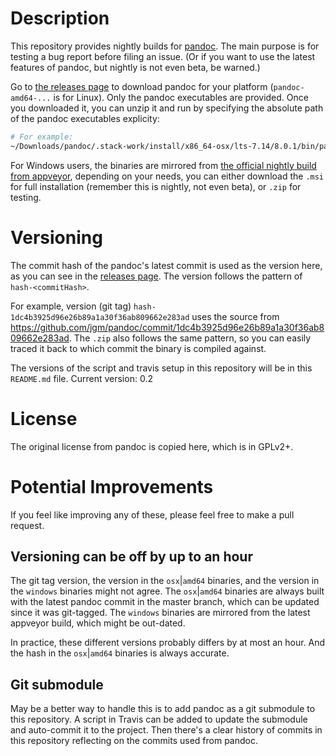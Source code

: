 # Description

This repository provides nightly builds for [pandoc](https://github.com/jgm/pandoc/releases). The main purpose is for testing a bug report before filing an issue.
(Or if you want to use the latest features of pandoc, but nightly is not even beta, be warned.)

Go to [the releases page](https://github.com/pandoc-extras/pandoc-nightly/releases/latest) to download pandoc for your platform (`pandoc-amd64-...` is for Linux).
Only the pandoc executables are provided. Once you downloaded it, you can unzip it and run by specifying the absolute path of the pandoc executables explicity:

```bash
# For example:
~/Downloads/pandoc/.stack-work/install/x86_64-osx/lts-7.14/8.0.1/bin/pandoc ... # your usual pandoc options here
```

For Windows users, the binaries are mirrored from [the official nightly build from appveyor](https://ci.appveyor.com/project/jgm/pandoc/build/artifacts), depending on your needs, you can either download the `.msi` for full installation (remember this is nightly, not even beta), or `.zip` for testing.

# Versioning

The commit hash of the pandoc's latest commit is used as the version here, as you can see in the [releases page](https://github.com/pandoc-extras/pandoc-portable/releases). The version follows the pattern of `hash-<commitHash>`.

For example, version (git tag) `hash-1dc4b3925d96e26b89a1a30f36ab809662e283ad` uses the source from <https://github.com/jgm/pandoc/commit/1dc4b3925d96e26b89a1a30f36ab809662e283ad>. The `.zip` also follows the same pattern, so you can easily traced it back to which commit the binary is compiled against.

The versions of the script and travis setup in this repository will be in this `README.md` file. Current version: 0.2

# License

The original license from pandoc is copied here, which is in GPLv2+.

# Potential Improvements

If you feel like improving any of these, please feel free to make a pull request.

## Versioning can be off by up to an hour

The git tag version, the version in the `osx`|`amd64` binaries, and the version in the `windows` binaries might not agree. The `osx`|`amd64` binaries are always built with the latest pandoc commit in the master branch, which can be updated since it was git-tagged. The `windows` binaries are mirrored from the latest appveyor build, which might be out-dated.

In practice, these different versions probably differs by at most an hour. And the hash in the `osx`|`amd64` binaries is always accurate.

## Git submodule

May be a better way to handle this is to add pandoc as a git submodule to this repository. A script in Travis can be added to update the submodule and auto-commit it to the project. Then there's a clear history of commits in this repository reflecting on the commits used from pandoc.
